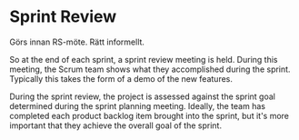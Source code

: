# Sprint Review

Görs innan RS-möte. Rätt informellt. 

So at the end of each sprint, a sprint review meeting is held. During this meeting, the Scrum team shows what they accomplished during the sprint. Typically this takes the form of a demo of the new features.

During the sprint review, the project is assessed against the sprint goal determined during the sprint planning meeting. Ideally, the team has completed each product backlog item brought into the sprint, but it's more important that they achieve the overall goal of the sprint.